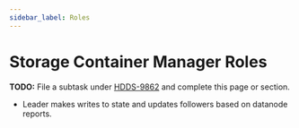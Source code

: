 ```yaml
---
sidebar_label: Roles
---
```


# Storage Container Manager Roles

**TODO:** File a subtask under [HDDS-9862](https://issues.apache.org/jira/browse/HDDS-9862) and complete this page or section.

- Leader makes writes to state and updates followers based on datanode reports.
